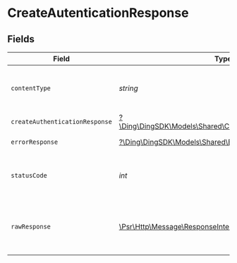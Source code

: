 # CreateAutenticationResponse


## Fields

| Field                                                                                                            | Type                                                                                                             | Required                                                                                                         | Description                                                                                                      |
| ---------------------------------------------------------------------------------------------------------------- | ---------------------------------------------------------------------------------------------------------------- | ---------------------------------------------------------------------------------------------------------------- | ---------------------------------------------------------------------------------------------------------------- |
| `contentType`                                                                                                    | *string*                                                                                                         | :heavy_check_mark:                                                                                               | HTTP response content type for this operation                                                                    |
| `createAuthenticationResponse`                                                                                   | [?\Ding\DingSDK\Models\Shared\CreateAuthenticationResponse](../../Models/Shared/CreateAuthenticationResponse.md) | :heavy_minus_sign:                                                                                               | OK                                                                                                               |
| `errorResponse`                                                                                                  | [?\Ding\DingSDK\Models\Shared\ErrorResponse](../../Models/Shared/ErrorResponse.md)                               | :heavy_minus_sign:                                                                                               | Bad Request                                                                                                      |
| `statusCode`                                                                                                     | *int*                                                                                                            | :heavy_check_mark:                                                                                               | HTTP response status code for this operation                                                                     |
| `rawResponse`                                                                                                    | [\Psr\Http\Message\ResponseInterface](https://www.php-fig.org/psr/psr-7/#33-psrhttpmessageresponseinterface)     | :heavy_check_mark:                                                                                               | Raw HTTP response; suitable for custom response parsing                                                          |